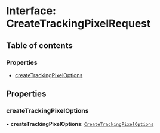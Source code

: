 # Interface: CreateTrackingPixelRequest

## Table of contents

### Properties

- [createTrackingPixelOptions](CreateTrackingPixelRequest.md#createtrackingpixeloptions)

## Properties

### <a id="createtrackingpixeloptions" name="createtrackingpixeloptions"></a> createTrackingPixelOptions

• **createTrackingPixelOptions**: [`CreateTrackingPixelOptions`](CreateTrackingPixelOptions.md)
